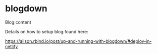 # blogdown
Blog content

Details on how to setup blog found here:

https://alison.rbind.io/post/up-and-running-with-blogdown/#deploy-in-netlify
